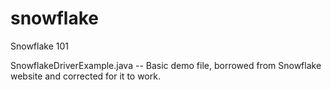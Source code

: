 # snowflake
Snowflake 101

SnowflakeDriverExample.java -- Basic demo file, borrowed from Snowflake website
and corrected for it to work.
